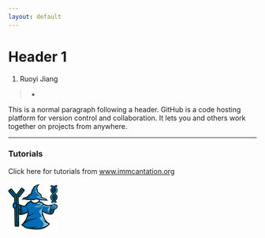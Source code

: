 ```yaml
---
layout: default
---
```


# Header 1

1. Ruoyi Jiang 

> *

This is a normal paragraph following a header. GitHub is a code hosting platform for version control and collaboration. It lets you and others work together on projects from anywhere.

* * *

### Tutorials 

Click here for tutorials from www.immcantation.org

<!-- <a href="https://changeo.readthedocs.io/en/latest/examples/10x.html" rel = "Tutorials"> -->
<!-- <img src="https://immcantation.readthedocs.io/en/latest/_static/immcantation.png" width="20" height="20" />  -->

<!-- <img width="200" alt="portfolio_view" src="/immcantation.png"> -->

<img src="/immcantation.png" width="100" height="100">

<!-- ![](/immcantation.png | width=20) -->

<!-- <img src="/immcantation.png" alt="Kitten" title="A cute kitten" width="150" height="100" /> -->
<!-- </a> -->